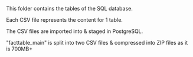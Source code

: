 This folder contains the tables of the SQL database.

Each CSV file represents the content for 1 table.

The CSV files are imported into & staged in PostgreSQL.

"facttable_main" is split into two CSV files & compressed into ZIP files as it is 700MB+
